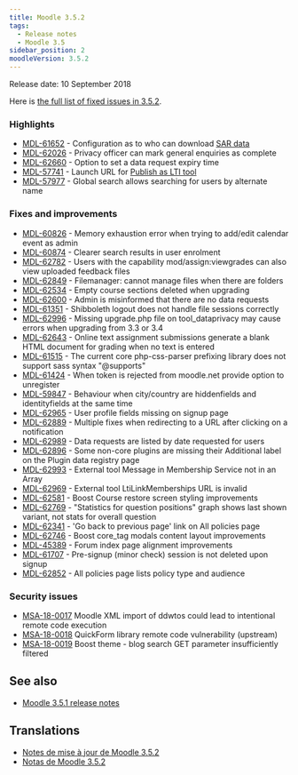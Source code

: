 ```yaml
---
title: Moodle 3.5.2
tags:
  - Release notes
  - Moodle 3.5
sidebar_position: 2
moodleVersion: 3.5.2
---
```

Release date: 10 September 2018

Here is [the full list of fixed issues in 3.5.2](https://tracker.moodle.org/secure/IssueNavigator!executeAdvanced.jspa?jqlQuery=project+%3D+mdl+AND+resolution+%3D+fixed+AND+fixVersion+in+%28%223.5.2%22%29+ORDER+BY+priority+DESC&runQuery=true&clear=true).

### Highlights

- [MDL-61652](https://tracker.moodle.org/browse/MDL-61652) - Configuration as to who can download [SAR data](https://docs.moodle.org/en/Data_privacy)
- [MDL-62026](https://tracker.moodle.org/browse/MDL-62026) - Privacy officer can mark general enquiries as complete
- [MDL-62660](https://tracker.moodle.org/browse/MDL-62660) - Option to set a data request expiry time
- [MDL-57741](https://tracker.moodle.org/browse/MDL-57741) - Launch URL for [Publish as LTI tool](https://docs.moodle.org/en/Publish_as_LTI_tool)
- [MDL-57977](https://tracker.moodle.org/browse/MDL-57977) - Global search allows searching for users by alternate name

### Fixes and improvements

- [MDL-60826](https://tracker.moodle.org/browse/MDL-60826) - Memory exhaustion error when trying to add/edit calendar event as admin
- [MDL-60874](https://tracker.moodle.org/browse/MDL-60874) - Clearer search results in user enrolment
- [MDL-62782](https://tracker.moodle.org/browse/MDL-62782) - Users with the capability mod/assign:viewgrades can also view uploaded feedback files
- [MDL-62849](https://tracker.moodle.org/browse/MDL-62849) - Filemanager: cannot manage files when there are folders
- [MDL-62534](https://tracker.moodle.org/browse/MDL-62534) - Empty course sections deleted when upgrading
- [MDL-62600](https://tracker.moodle.org/browse/MDL-62600) - Admin is misinformed that there are no data requests
- [MDL-61351](https://tracker.moodle.org/browse/MDL-61351) - Shibboleth logout does not handle file sessions correctly
- [MDL-62996](https://tracker.moodle.org/browse/MDL-62996) - Missing upgrade.php file on tool_dataprivacy may cause errors when upgrading from 3.3 or 3.4
- [MDL-62643](https://tracker.moodle.org/browse/MDL-62643) - Online text assignment submissions generate a blank HTML document for grading when no text is entered
- [MDL-61515](https://tracker.moodle.org/browse/MDL-61515) - The current core php-css-parser prefixing library does not support sass syntax "@supports"
- [MDL-61424](https://tracker.moodle.org/browse/MDL-61424) - When token is rejected from moodle.net provide option to unregister
- [MDL-59847](https://tracker.moodle.org/browse/MDL-59847) - Behaviour when city/country are hiddenfields and identityfields at the same time  
- [MDL-62965](https://tracker.moodle.org/browse/MDL-62965) - User profile fields missing on signup page
- [MDL-62889](https://tracker.moodle.org/browse/MDL-62889) - Multiple fixes when redirecting to a URL after clicking on a notification
- [MDL-62989](https://tracker.moodle.org/browse/MDL-62989) - Data requests are listed by date requested for users
- [MDL-62896](https://tracker.moodle.org/browse/MDL-62896) - Some non-core plugins are missing their Additional label on the Plugin data registry page
- [MDL-62993](https://tracker.moodle.org/browse/MDL-62993) - External tool Message in Membership Service not in an Array
- [MDL-62969](https://tracker.moodle.org/browse/MDL-62969) - External tool LtiLinkMemberships URL is invalid
- [MDL-62581](https://tracker.moodle.org/browse/MDL-62581) - Boost Course restore screen styling improvements
- [MDL-62769](https://tracker.moodle.org/browse/MDL-62769) - "Statistics for question positions" graph shows last shown variant, not stats for overall question
- [MDL-62341](https://tracker.moodle.org/browse/MDL-62341) - 'Go back to previous page' link on All policies page
- [MDL-62746](https://tracker.moodle.org/browse/MDL-62746) - Boost core_tag modals content layout improvements
- [MDL-45389](https://tracker.moodle.org/browse/MDL-45389) - Forum index page alignment improvements
- [MDL-61707](https://tracker.moodle.org/browse/MDL-61707) - Pre-signup (minor check) session is not deleted upon signup  
- [MDL-62852](https://tracker.moodle.org/browse/MDL-62852) - All policies page lists policy type and audience

### Security issues

- [MSA-18-0017](https://moodle.org/mod/forum/discuss.php?d=376023) Moodle XML import of ddwtos could lead to intentional remote code execution
- [MSA-18-0018](https://moodle.org/mod/forum/discuss.php?d=376024) QuickForm library remote code vulnerability (upstream)
- [MSA-18-0019](https://moodle.org/mod/forum/discuss.php?d=376025) Boost theme - blog search GET parameter insufficiently filtered

## See also

- [Moodle 3.5.1 release notes](/general/releases/3.5/3.5.1)

## Translations

- [Notes de mise à jour de Moodle 3.5.2](https://docs.moodle.org/fr/Notes_de_mise_à_jour_de_Moodle_3.5.2)
- [Notas de Moodle 3.5.2](https://docs.moodle.org/es/Notas_de_Moodle_3.5.2)
